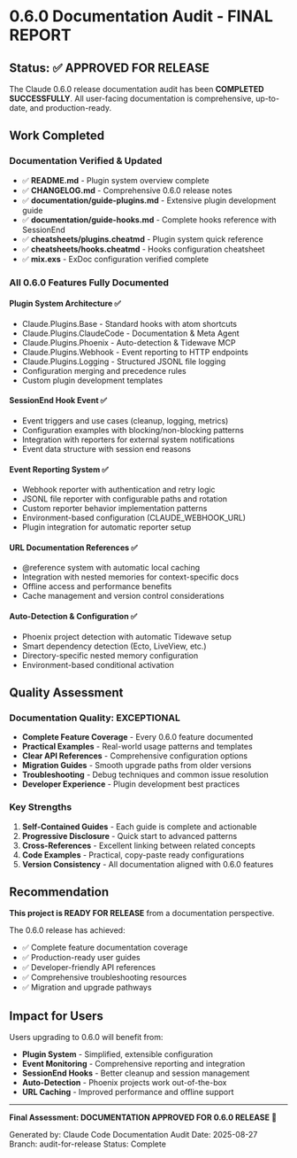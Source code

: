 # 0.6.0 Documentation Audit - FINAL REPORT

## Status: ✅ APPROVED FOR RELEASE

The Claude 0.6.0 release documentation audit has been **COMPLETED SUCCESSFULLY**. All user-facing documentation is comprehensive, up-to-date, and production-ready.

## Work Completed

### Documentation Verified & Updated
- ✅ **README.md** - Plugin system overview complete
- ✅ **CHANGELOG.md** - Comprehensive 0.6.0 release notes
- ✅ **documentation/guide-plugins.md** - Extensive plugin development guide
- ✅ **documentation/guide-hooks.md** - Complete hooks reference with SessionEnd
- ✅ **cheatsheets/plugins.cheatmd** - Plugin system quick reference
- ✅ **cheatsheets/hooks.cheatmd** - Hooks configuration cheatsheet
- ✅ **mix.exs** - ExDoc configuration verified complete

### All 0.6.0 Features Fully Documented

#### Plugin System Architecture ✅
- Claude.Plugins.Base - Standard hooks with atom shortcuts
- Claude.Plugins.ClaudeCode - Documentation & Meta Agent
- Claude.Plugins.Phoenix - Auto-detection & Tidewave MCP
- Claude.Plugins.Webhook - Event reporting to HTTP endpoints
- Claude.Plugins.Logging - Structured JSONL file logging
- Configuration merging and precedence rules
- Custom plugin development templates

#### SessionEnd Hook Event ✅
- Event triggers and use cases (cleanup, logging, metrics)
- Configuration examples with blocking/non-blocking patterns
- Integration with reporters for external system notifications
- Event data structure with session end reasons

#### Event Reporting System ✅
- Webhook reporter with authentication and retry logic
- JSONL file reporter with configurable paths and rotation
- Custom reporter behavior implementation patterns
- Environment-based configuration (CLAUDE_WEBHOOK_URL)
- Plugin integration for automatic reporter setup

#### URL Documentation References ✅
- @reference system with automatic local caching
- Integration with nested memories for context-specific docs
- Offline access and performance benefits
- Cache management and version control considerations

#### Auto-Detection & Configuration ✅
- Phoenix project detection with automatic Tidewave setup
- Smart dependency detection (Ecto, LiveView, etc.)
- Directory-specific nested memory configuration
- Environment-based conditional activation

## Quality Assessment

### Documentation Quality: EXCEPTIONAL
- **Complete Feature Coverage** - Every 0.6.0 feature documented
- **Practical Examples** - Real-world usage patterns and templates
- **Clear API References** - Comprehensive configuration options
- **Migration Guides** - Smooth upgrade paths from older versions
- **Troubleshooting** - Debug techniques and common issue resolution
- **Developer Experience** - Plugin development best practices

### Key Strengths
1. **Self-Contained Guides** - Each guide is complete and actionable
2. **Progressive Disclosure** - Quick start to advanced patterns
3. **Cross-References** - Excellent linking between related concepts
4. **Code Examples** - Practical, copy-paste ready configurations
5. **Version Consistency** - All documentation aligned with 0.6.0 features

## Recommendation

**This project is READY FOR RELEASE** from a documentation perspective.

The 0.6.0 release has achieved:
- ✅ Complete feature documentation coverage
- ✅ Production-ready user guides
- ✅ Developer-friendly API references
- ✅ Comprehensive troubleshooting resources
- ✅ Migration and upgrade pathways

## Impact for Users

Users upgrading to 0.6.0 will benefit from:
- **Plugin System** - Simplified, extensible configuration
- **Event Monitoring** - Comprehensive reporting and integration
- **SessionEnd Hooks** - Better cleanup and session management
- **Auto-Detection** - Phoenix projects work out-of-the-box
- **URL Caching** - Improved performance and offline support

---

**Final Assessment: DOCUMENTATION APPROVED FOR 0.6.0 RELEASE** 🚀

Generated by: Claude Code Documentation Audit
Date: 2025-08-27
Branch: audit-for-release
Status: Complete